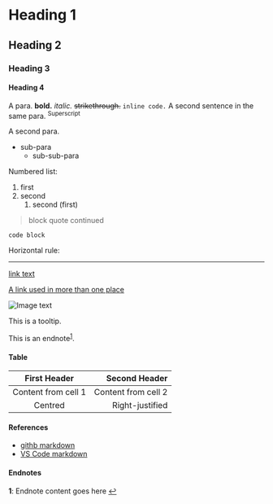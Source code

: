 # Heading 1
## Heading 2
### Heading 3
#### Heading 4
A para. **bold.** *italic.* ~~strikethrough.~~ `inline code.`
A second sentence in the same para. <sup>Superscript</sup>

A second para.
* sub-para
  * sub-sub-para

Numbered list:
1. first
1. second
   1. second (first)

> block quote
> continued

```code block```

Horizontal rule:

---
[link text](https://nodejs.org "hover")

[A link used in more than one place][some_label]

[some_label]: http://bing.com "hover"

![Image text](./ant.png)

This is a <a title="Note text goes here.">tooltip</a>.

This is an endnote<sup name="a1">[1](#myendnote1 "hover")</sup>.

#### Table
First Header | Second Header
:------------: | -------------:
Content from cell 1 | Content from cell 2
Centred | Right-justified
#### References
* [githb markdown](https://help.github.com/categories/writing-on-github/)
* [VS Code markdown](http://commonmark.org/)
#### Endnotes
<b name="myendnote1">1</b>: Endnote content goes here [↩](#a1)
